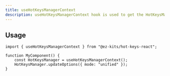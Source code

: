 ```yaml
---
title: useHotKeysManagerContext
description: useHotKeysManagerContext hook is used to get the HotKeysManager instance.
---
```


## Usage

```tsx filename="MyComponent.tsx"
import { useHotKeysManagerContext } from "@ez-kits/hot-keys-react";

function MyComponent() {
	const HotKeysManager = useHotKeysManagerContext();
	HotKeysManager.updateOptions({ mode: "unified" });
}
```

